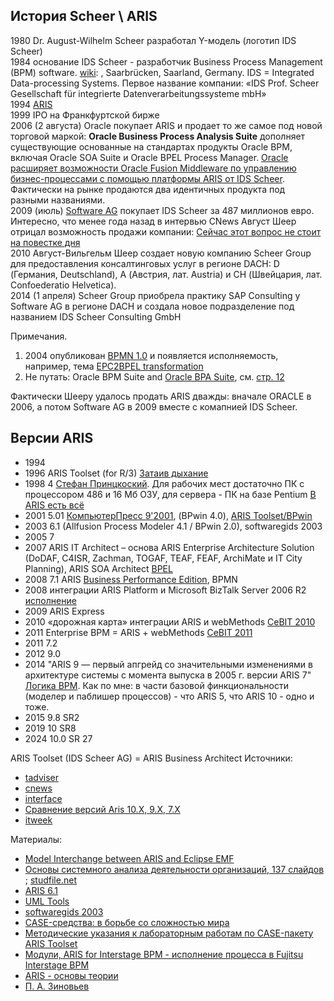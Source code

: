 ## История Scheer \ ARIS  
1980 Dr. August-Wilhelm Scheer разработал Y-модель (логотип IDS Scheer)  
1984 основание IDS Scheer - разработчик Business Process Management (BPM) software. [wiki](https://en.wikipedia.org/wiki/IDS_Scheer): , Saarbrücken, Saarland, Germany. IDS = Integrated Data-processing Systems. Первое название компании: «IDS Prof. Scheer Gesellschaft für integrierte Datenverarbeitungssysteme mbH»  
1994 [ARIS](https://ru.wikipedia.org/wiki/ARIS)  
1999 IPO на Франкфуртской бирже  
2006 (2 августа)  Oracle покупает ARIS и продает то же самое под новой торговой маркой: **Oracle Business Process Analysis Suite** дополняет существующие основанные на стандартах продукты Oracle BPM, включая Oracle SOA Suite и Oracle BPEL Process Manager. [Oracle расширяет возможности Oracle Fusion Middleware по управлению бизнес-процессами с помощью платформы ARIS от IDS Scheer](https://web.archive.org/web/20061021045147/http://www.oracle.com/corporate/press/2006_aug/oracle_business_process_analysis_suite_0.html). Фактически на рынке продаются два идентичных продукта под разными названиями.     
2009 (июль) [Software AG](https://ru.wikipedia.org/wiki/Software_AG) покупает IDS Scheer за 487 миллионов евро. Интересно, что менее года назад в интервью CNews Август Шеер отрицал возможность продажи компании: [Сейчас этот вопрос не стоит на повестке дня](https://www.cnews.ru/news/top/software_ag_pokupaet_ids_scheer)  
2010 Август-Вильгельм Шеер создает новую компанию Scheer Group для предоставления консалтинговых услуг в регионе DACH: D (Германия, Deutschland), A (Австрия, лат. Austria) и CH (Швейцария, лат. Confoederatio Helvetica).  
2014 (1 апреля) Scheer Group приобрела практику SAP Consulting у Software AG в регионе DACH и создала новое подразделение под названием IDS Scheer Consulting GmbH  

Примечания.  
1. 2004 опубликован [BPMN 1.0](https://ru.wikipedia.org/wiki/BPMN) и появляется исполняемость, например, тема [EPC2BPEL transformation](https://complexevents.com/slides/Helge_Hess_IDS_Scheer_Event_Processing_Symposium.pdf#page=14)
2. Не путать: Oracle BPM Suite and [Oracle BPA Suite](https://iaassaaspaas.ru/rating/bpm-sistemy/oracle), см. [стр. 12](
https://download.oracle.com/opndocs/emea/Oracle_BPM_Training-03_Oracle_BPM_Suite_Solution.pdf)

Фактически Шееру удалось продать ARIS дважды: вначале ORACLE в 2006, а потом Software AG в 2009 вместе с комапнией IDS Scheer. 

## Версии ARIS
- 1994
- 1996 ARIS Toolset (for R/3) [Затаив дыхание](https://www.itweek.ru/infrastructure/article/detail.php?ID=76815)
- 1998 4 [Стефан Принцкоский](https://www.itweek.ru/themes/detail.php?ID=47829). Для рабочих мест достаточно ПК с процессором 486 и 16 Мб ОЗУ, для сервера - ПК на базе Pentium [В ARIS есть всё](https://www.itweek.ru/themes/detail.php?ID=48514)
- 2001 5.01 [КомпьютерПресс 9'2001](https://compress.ru/article.aspx?id=11748), (BPwin 4.0), [ARIS Toolset/BPwin](https://www.interface.ru/home.asp?artId=4269)
- 2003 6.1 (Allfusion Process Modeler 4.1 / BPwin 2.0), softwaregids 2003
- 2005 7
- 2007 ARIS IT Architect – основа ARIS Enterprise Architecture Solution (DoDAF, C4ISR, Zachman, TOGAF, TEAF, FEAF, ArchiMate и IT City Planning), ARIS SOA Architect [BPEL](https://www.cnews.ru/news/line/ids_scheer_predstavila_novye_resheniya_aris)
- 2008 7.1 ARIS [Business Performance Edition](https://www.cnews.ru/news/line/ids_scheer_vypustila_novuyu_versiyu_aris), BPMN
- 2008 интеграции ARIS Platform и Microsoft BizTalk Server 2006 R2 [исполнение](https://www.cnews.ru/news/line/aris_platform_integrirovana_s_microsoft)
- 2009 ARIS Express
- 2010 «дорожная карта» интеграции ARIS и webMethods [CeBIT 2010](https://www.cnews.ru/news/line/software_ag_i_ids_scheer_predstavili)
- 2011 Enterprise BPM = ARIS + webMethods [CeBIT 2011](https://www.cnews.ru/news/line/software_ag_predstavila_enterprise)
- 2011 7.2
- 2012 9.0
- 2014 "ARIS 9 — первый апгрейд со значительными изменениями в архитектуре системы с момента выпуска в 2005 г. версии ARIS 7" [Логика BPM](https://www.cnews.ru/news/line/logika_bpm_perevedet_rossijskie_organizatsii). Как по мне: в части базовой финкциональности (моделер и паблишер процессов) - что ARIS 5, что ARIS 10 - одно и тоже. 
- 2015 9.8 SR2
- 2019 10 SR8
- 2024 10.0 SR 27 

ARIS Toolset (IDS Scheer AG) = ARIS Business Architect
Источники:
- [tadviser](https://www.tadviser.ru/index.php/%D0%9F%D1%80%D0%BE%D0%B4%D1%83%D0%BA%D1%82:ARIS)
- [cnews](https://www.cnews.ru/book/Software_AG_-_ARIS_Platform)
- [interface](https://www.interface.ru/iservices/search.asp?thisform=2search&catId=*&skeys=aris)
- [Сравнение версий Aris 10.X, 9.X, 7.X](https://dainova.su/products/arisplatform)
- [itweek](https://www.itweek.ru/search/?spell=1&q=ARIS&where=&how=d&PAGEN_1=19)

Материалы:
- [Model Interchange between ARIS and Eclipse EMF](https://www.dsmforum.org/events/DSM07/papers/kern.pdf)
- [Основы системного анализа деятельности организаций, 137 слайдов](https://ppt-online.org/211409) ; [studfile.net](https://studfile.net/preview/426630/)
- [ARIS 6.1](https://quality.eup.ru/DOCUM3/iisarisesmk.html)
- [UML Tools](https://blog.csdn.net/jueqing007/article/details/5831966)
- [softwaregids 2003](https://biplatform.nl/magazines/Aveq/105577.pdf)
- [CASE-средства: в борьбе со сложностью мира](https://www.interface.ru/home.asp?artId=986)
- [Методические указания к лабораторным работам по CASE-пакету ARIS Toolset](https://study.urfu.ru/Aid/Publication/88/1/Aris.pdf)
- [Модули, ARIS for Interstage BPM - исполнение процесса в Fujitsu Interstage BPM](https://www.r-p-c.ru/page/optimizaciya-biznes-processov-s-pomoshchyu-aris.html)
- [ARIS - основы теории](https://citforum.ru/seminars/cis99/vest_03.shtml)
- [П. А. Зиновьев](https://www.mathnet.ru/links/c66cf983c757a0aec032ac7669131e4a/ipi37.pdf)

